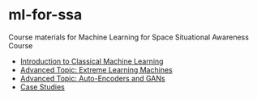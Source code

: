 # ml-for-ssa
Course materials for Machine Learning for Space Situational Awareness Course

* [Introduction to Classical Machine Learning](https://drive.google.com/open?id=1lMMBvdT_0jVxyBAs-Qeq9jnhsvtGVDKo)
* [Advanced Topic: Extreme Learning Machines](https://drive.google.com/open?id=1pGxRgQ0Y6x3lMFplMrRsQBEFfAbkGZn5)
* [Advanced Topic: Auto-Encoders and GANs]()
* [Case Studies](https://github.com/PJ7668/ml-for-ssa/blob/master/ML4SSA.pdf)
